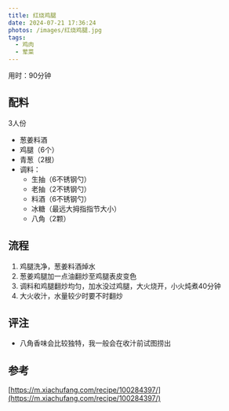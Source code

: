 ```yaml
---
title: 红烧鸡腿
date: 2024-07-21 17:36:24
photos: /images/红烧鸡腿.jpg
tags:
  - 鸡肉
  - 荤菜
---
```


用时：90分钟

## 配料

3人份

- 葱姜料酒
- 鸡腿（6个）
- 青葱（2根）
- 调料：
  - 生抽（6不锈钢勺）
  - 老抽（2不锈钢勺）
  - 料酒（6不锈钢勺）
  - 冰糖（最远大拇指指节大小）
  - 八角（2颗）

<!--more-->

## 流程

1. 鸡腿洗净，葱姜料酒焯水
2. 葱姜鸡腿加一点油翻炒至鸡腿表皮变色
3. 调料和鸡腿翻炒均匀，加水没过鸡腿，大火烧开，小火炖煮40分钟
4. 大火收汁，水量较少时要不时翻炒

## 评注

- 八角香味会比较独特，我一般会在收汁前试图捞出

## 参考

[https://m.xiachufang.com/recipe/100284397/](https://m.xiachufang.com/recipe/100284397/)
